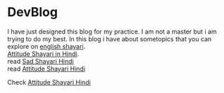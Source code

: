 # DevBlog
I have just designed this blog for my practice. I am not a master but i am trying to do my best. In this blog i have about sometopics that you can explore on <a href="https://englishshayari.com/"> english shayari</a>.<br>
<a href="https://attitudeshayaricopy.com/"> Attitude Shayari in Hindi</a>.<br>
read <a href="https://sadshayar.com/">Sad Shayari Hindi</a><br>
read <a href="https://attitudeshayri.com/">Attitude Shayari Hindi</a> <br>

Check <a href="https://attitudeshayari1.com/">Attitude Shayari Hindi</a>
